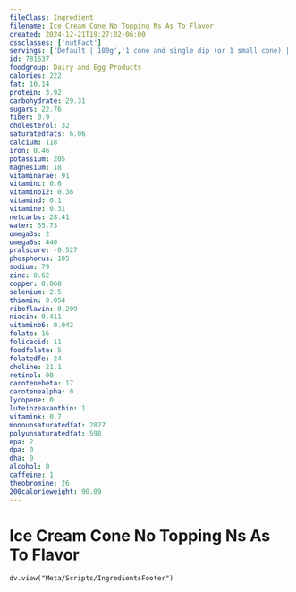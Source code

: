 ```yaml
---
fileClass: Ingredient
filename: Ice Cream Cone No Topping Ns As To Flavor
created: 2024-12-21T19:27:02-06:00
cssclasses: ['nutFact']
servings: ['Default | 100g','1 cone and single dip (or 1 small cone) | 78','1 cone and double dip (or 1 large cone) | 143']
id: 781537
foodgroup: Dairy and Egg Products 
calories: 222
fat: 10.14
protein: 3.92
carbohydrate: 29.31
sugars: 22.76
fiber: 0.9
cholesterol: 32
saturatedfats: 6.06
calcium: 118
iron: 0.46
potassium: 205
magnesium: 18
vitaminarae: 91
vitaminc: 0.6
vitaminb12: 0.36
vitamind: 0.1
vitamine: 0.31
netcarbs: 28.41
water: 55.73
omega3s: 2
omega6s: 440
pralscore: -0.527
phosphorus: 105
sodium: 79
zinc: 0.62
copper: 0.068
selenium: 2.5
thiamin: 0.054
riboflavin: 0.209
niacin: 0.411
vitaminb6: 0.042
folate: 16
folicacid: 11
foodfolate: 5
folatedfe: 24
choline: 21.1
retinol: 90
carotenebeta: 17
carotenealpha: 0
lycopene: 0
luteinzeaxanthin: 1
vitamink: 0.7
monounsaturatedfat: 2827
polyunsaturatedfat: 598
epa: 2
dpa: 0
dha: 0
alcohol: 0
caffeine: 1
theobromine: 26
200calorieweight: 90.09
---
```


# Ice Cream Cone No Topping Ns As To Flavor

```dataviewjs
dv.view("Meta/Scripts/IngredientsFooter")
```
